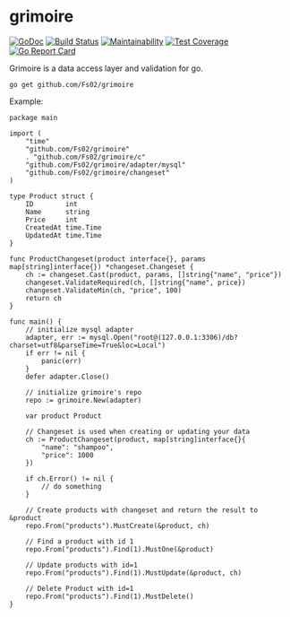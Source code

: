 # grimoire
[![GoDoc](https://godoc.org/github.com/Fs02/grimoire?status.svg)](https://godoc.org/github.com/Fs02/grimoire) [![Build Status](https://travis-ci.org/Fs02/grimoire.svg?branch=master)](https://travis-ci.org/Fs02/grimoire) [![Maintainability](https://api.codeclimate.com/v1/badges/d487e2be0ed7b0b1fed1/maintainability)](https://codeclimate.com/github/Fs02/grimoire/maintainability) [![Test Coverage](https://api.codeclimate.com/v1/badges/d487e2be0ed7b0b1fed1/test_coverage)](https://codeclimate.com/github/Fs02/grimoire/test_coverage) [![Go Report Card](https://goreportcard.com/badge/github.com/Fs02/grimoire)](https://goreportcard.com/report/github.com/Fs02/grimoire)

Grimoire is a data access layer and validation for go.

```
go get github.com/Fs02/grimoire
```

Example:

```golang
package main

import (
	"time"
	"github.com/Fs02/grimoire"
	. "github.com/Fs02/grimoire/c"
	"github.com/Fs02/grimoire/adapter/mysql"
	"github.com/Fs02/grimoire/changeset"
)

type Product struct {
	ID        int
	Name      string
	Price     int
	CreatedAt time.Time
	UpdatedAt time.Time
}

func ProductChangeset(product interface{}, params map[string]interface{}) *changeset.Changeset {
	ch := changeset.Cast(product, params, []string{"name", "price"})
	changeset.ValidateRequired(ch, []string{"name", price})
	changeset.ValidateMin(ch, "price", 100)
	return ch
}

func main() {
	// initialize mysql adapter
	adapter, err := mysql.Open("root@(127.0.0.1:3306)/db?charset=utf8&parseTime=True&loc=Local")
	if err != nil {
		panic(err)
	}
	defer adapter.Close()

	// initialize grimoire's repo
	repo := grimoire.New(adapter)

	var product Product

	// Changeset is used when creating or updating your data
	ch := ProductChangeset(product, map[string]interface{}{
		"name": "shampoo",
		"price": 1000
	})

	if ch.Error() != nil {
		// do something
	}

	// Create products with changeset and return the result to &product
	repo.From("products").MustCreate(&product, ch)

	// Find a product with id 1
	repo.From("products").Find(1).MustOne(&product)

	// Update products with id=1
	repo.From("products").Find(1).MustUpdate(&product, ch)

	// Delete Product with id=1
	repo.From("products").Find(1).MustDelete()
}
```
